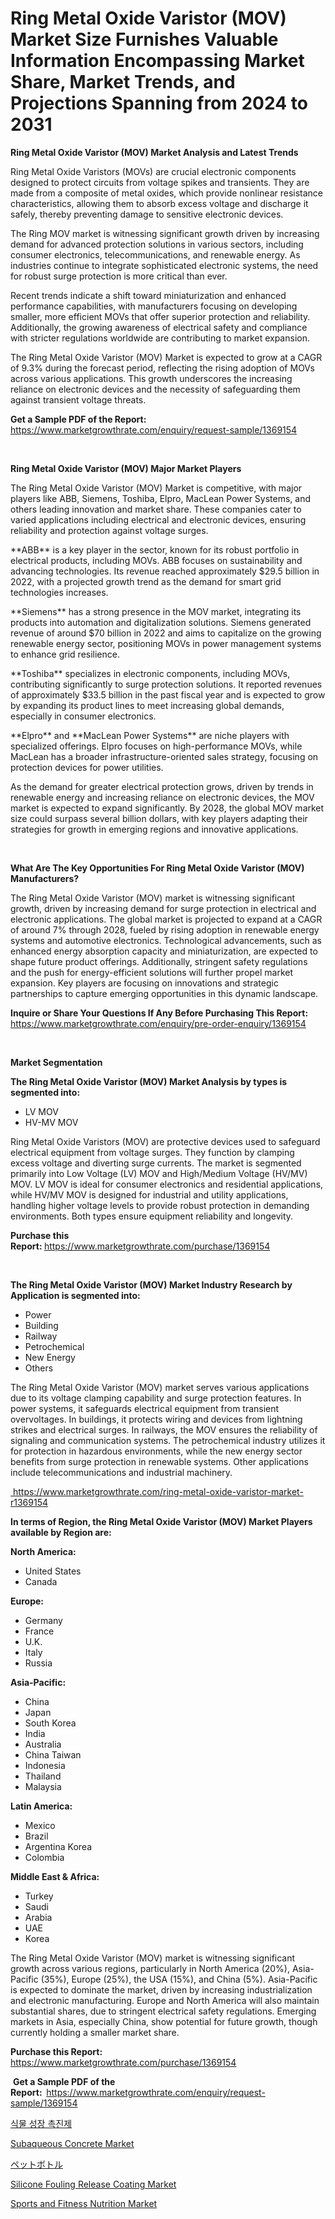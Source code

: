 <p><h1>Ring Metal Oxide Varistor (MOV) Market Size Furnishes Valuable Information Encompassing Market Share, Market Trends, and Projections Spanning from 2024 to 2031</h1></p><p><strong>Ring Metal Oxide Varistor (MOV) Market Analysis and Latest Trends</strong></p>
<p><p>Ring Metal Oxide Varistors (MOVs) are crucial electronic components designed to protect circuits from voltage spikes and transients. They are made from a composite of metal oxides, which provide nonlinear resistance characteristics, allowing them to absorb excess voltage and discharge it safely, thereby preventing damage to sensitive electronic devices.</p><p>The Ring MOV market is witnessing significant growth driven by increasing demand for advanced protection solutions in various sectors, including consumer electronics, telecommunications, and renewable energy. As industries continue to integrate sophisticated electronic systems, the need for robust surge protection is more critical than ever. </p><p>Recent trends indicate a shift toward miniaturization and enhanced performance capabilities, with manufacturers focusing on developing smaller, more efficient MOVs that offer superior protection and reliability. Additionally, the growing awareness of electrical safety and compliance with stricter regulations worldwide are contributing to market expansion.</p><p>The Ring Metal Oxide Varistor (MOV) Market is expected to grow at a CAGR of 9.3% during the forecast period, reflecting the rising adoption of MOVs across various applications. This growth underscores the increasing reliance on electronic devices and the necessity of safeguarding them against transient voltage threats.</p></p>
<p><strong>Get a Sample PDF of the Report:&nbsp;</strong> <a href="https://www.marketgrowthrate.com/enquiry/request-sample/1369154">https://www.marketgrowthrate.com/enquiry/request-sample/1369154</a></p>
<p>&nbsp;</p>
<p><strong>Ring Metal Oxide Varistor (MOV) Major Market Players</strong></p>
<p><p>The Ring Metal Oxide Varistor (MOV) Market is competitive, with major players like ABB, Siemens, Toshiba, Elpro, MacLean Power Systems, and others leading innovation and market share. These companies cater to varied applications including electrical and electronic devices, ensuring reliability and protection against voltage surges.</p><p>**ABB** is a key player in the sector, known for its robust portfolio in electrical products, including MOVs. ABB focuses on sustainability and advancing technologies. Its revenue reached approximately $29.5 billion in 2022, with a projected growth trend as the demand for smart grid technologies increases.</p><p>**Siemens** has a strong presence in the MOV market, integrating its products into automation and digitalization solutions. Siemens generated revenue of around $70 billion in 2022 and aims to capitalize on the growing renewable energy sector, positioning MOVs in power management systems to enhance grid resilience.</p><p>**Toshiba** specializes in electronic components, including MOVs, contributing significantly to surge protection solutions. It reported revenues of approximately $33.5 billion in the past fiscal year and is expected to grow by expanding its product lines to meet increasing global demands, especially in consumer electronics.</p><p>**Elpro** and **MacLean Power Systems** are niche players with specialized offerings. Elpro focuses on high-performance MOVs, while MacLean has a broader infrastructure-oriented sales strategy, focusing on protection devices for power utilities.</p><p>As the demand for greater electrical protection grows, driven by trends in renewable energy and increasing reliance on electronic devices, the MOV market is expected to expand significantly. By 2028, the global MOV market size could surpass several billion dollars, with key players adapting their strategies for growth in emerging regions and innovative applications.</p></p>
<p>&nbsp;</p>
<p><strong>What Are The Key Opportunities For Ring Metal Oxide Varistor (MOV) Manufacturers?</strong></p>
<p><p>The Ring Metal Oxide Varistor (MOV) market is witnessing significant growth, driven by increasing demand for surge protection in electrical and electronic applications. The global market is projected to expand at a CAGR of around 7% through 2028, fueled by rising adoption in renewable energy systems and automotive electronics. Technological advancements, such as enhanced energy absorption capacity and miniaturization, are expected to shape future product offerings. Additionally, stringent safety regulations and the push for energy-efficient solutions will further propel market expansion. Key players are focusing on innovations and strategic partnerships to capture emerging opportunities in this dynamic landscape.</p></p>
<p><strong>Inquire or Share Your Questions If Any Before Purchasing This Report:</strong> <a href="https://www.marketgrowthrate.com/enquiry/pre-order-enquiry/1369154">https://www.marketgrowthrate.com/enquiry/pre-order-enquiry/1369154</a></p>
<p>&nbsp;</p>
<p><strong>Market Segmentation</strong></p>
<p><strong>The Ring Metal Oxide Varistor (MOV) Market Analysis by types is segmented into:</strong></p>
<p><ul><li>LV MOV</li><li>HV-MV MOV</li></ul></p>
<p><p>Ring Metal Oxide Varistors (MOV) are protective devices used to safeguard electrical equipment from voltage surges. They function by clamping excess voltage and diverting surge currents. The market is segmented primarily into Low Voltage (LV) MOV and High/Medium Voltage (HV/MV) MOV. LV MOV is ideal for consumer electronics and residential applications, while HV/MV MOV is designed for industrial and utility applications, handling higher voltage levels to provide robust protection in demanding environments. Both types ensure equipment reliability and longevity.</p></p>
<p><strong>Purchase this Report:&nbsp;</strong><a href="https://www.marketgrowthrate.com/purchase/1369154">https://www.marketgrowthrate.com/purchase/1369154</a></p>
<p>&nbsp;</p>
<p><strong>The Ring Metal Oxide Varistor (MOV) Market Industry Research by Application is segmented into:</strong></p>
<p><ul><li>Power</li><li>Building</li><li>Railway</li><li>Petrochemical</li><li>New Energy</li><li>Others</li></ul></p>
<p><p>The Ring Metal Oxide Varistor (MOV) market serves various applications due to its voltage clamping capability and surge protection features. In power systems, it safeguards electrical equipment from transient overvoltages. In buildings, it protects wiring and devices from lightning strikes and electrical surges. In railways, the MOV ensures the reliability of signaling and communication systems. The petrochemical industry utilizes it for protection in hazardous environments, while the new energy sector benefits from surge protection in renewable systems. Other applications include telecommunications and industrial machinery.</p></p>
<p><a href="https://www.marketgrowthrate.com/ring-metal-oxide-varistor-market-r1369154">&nbsp;https://www.marketgrowthrate.com/ring-metal-oxide-varistor-market-r1369154</a></p>
<p><strong>In terms of Region, the Ring Metal Oxide Varistor (MOV) Market Players available by Region are:</strong></p>
<p>
    <p> <strong> North America: </strong>
        <ul>
            <li>United States</li>
            <li>Canada</li>
        </ul>
        </p> 
    <p> <strong> Europe: </strong>
        <ul>
            <li>Germany</li>
            <li>France</li>
            <li>U.K.</li>
            <li>Italy</li>
            <li>Russia</li>
        </ul>
        </p> 
    <p> <strong> Asia-Pacific: </strong>
        <ul>
            <li>China</li>
            <li>Japan</li>
            <li>South Korea</li>
            <li>India</li>
            <li>Australia</li>
            <li>China Taiwan</li>
            <li>Indonesia</li>
            <li>Thailand</li>
            <li>Malaysia</li>
        </ul>
        </p> 
    <p> <strong> Latin America: </strong>
        <ul>
            <li>Mexico</li>
            <li>Brazil</li>
            <li>Argentina Korea</li>
            <li>Colombia</li>
        </ul>
        </p> 
    <p> <strong> Middle East & Africa: </strong>
        <ul>
            <li>Turkey</li>
            <li>Saudi</li>
            <li>Arabia</li>
            <li>UAE</li>
            <li>Korea</li>
        </ul>
    </p>
    </p>
<p><p>The Ring Metal Oxide Varistor (MOV) market is witnessing significant growth across various regions, particularly in North America (20%), Asia-Pacific (35%), Europe (25%), the USA (15%), and China (5%). Asia-Pacific is expected to dominate the market, driven by increasing industrialization and electronic manufacturing. Europe and North America will also maintain substantial shares, due to stringent electrical safety regulations. Emerging markets in Asia, especially China, show potential for future growth, though currently holding a smaller market share.</p></p>
<p><strong>Purchase this Report: </strong><a href="https://www.marketgrowthrate.com/purchase/1369154">https://www.marketgrowthrate.com/purchase/1369154</a></p>
<p>&nbsp;<strong>Get a Sample PDF of the Report:&nbsp;&nbsp;</strong><a href="https://www.marketgrowthrate.com/enquiry/request-sample/1369154">https://www.marketgrowthrate.com/enquiry/request-sample/1369154</a></p>
<p><strong></strong></p>
<p><p><a href="https://medium.com/@reyeskohler20231/%EA%B8%80%EB%A1%9C%EB%B2%8C-%EC%8B%9D%EB%AC%BC-%EC%84%B1%EC%9E%A5-%EC%B4%89%EC%A7%84%EC%A0%9C-%EC%8B%9C%EC%9E%A5-%ED%8A%B8%EB%A0%8C%EB%93%9C-%EB%B6%84%EC%84%9D-%EB%B0%8F-%EB%AF%B8%EB%9E%98-%EC%84%B1%EC%9E%A5-%EC%A0%84%EB%A7%9D-2024-2031-5de9dad9754b?postPublishedType=repub">식물 성장 촉진제</a></p><p><a href="https://issuu.com/reportprime-2/docs/subaqueous-concrete-market-size-203_b7fb630e9f1055">Subaqueous Concrete Market</a></p><p><a href="https://medium.com/@melbaisey7r52/%E3%82%B0%E3%83%AD%E3%83%BC%E3%83%90%E3%83%ABpet%E3%83%9C%E3%83%88%E3%83%AB%E5%B8%82%E5%A0%B4%E3%81%AB%E9%96%A2%E3%81%99%E3%82%8B%E6%88%A6%E7%95%A5%E7%9A%84%E5%B8%82%E5%A0%B4%E3%82%A4%E3%83%B3%E3%82%B5%E3%82%A4%E3%83%88-2024-2031%E5%B9%B4-c7ca0ee19977?postPublishedType=repub">ペットボトル</a></p><p><a href="https://issuu.com/reportprime-2/docs/silicone-fouling-release-coating-ma_c19d62856745fa">Silicone Fouling Release Coating Market</a></p><p><a href="https://www.linkedin.com/pulse/strategic-insights-global-sports-fitness-nutrition-market-trends-lecoc?trackingId=C812URKIT2ymsFYfFAaZeA%3D%3D">Sports and Fitness Nutrition Market</a></p></p>